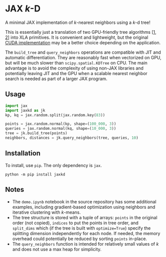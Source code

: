 # JAX *k*-D
A minimal JAX implementation of *k*-nearest neighbors using a *k*-d tree!

This is essentially just a translation of two GPU-friendly tree algorithms [[1](https://arxiv.org/abs/2211.00120), [2](https://arxiv.org/abs/2210.12859)] into XLA primitives. It is convenient and lightweight, but the original [CUDA implementation](https://github.com/ingowald/cudaKDTree) may be a better choice depending on the application.

The `build_tree` and `query_neighbors` operations are compatible with JIT and automatic differentiation. They are reasonably fast when vectorized on GPU, but will be much slower than `scipy.spatial.KDTree` on CPU. The main advantage is to avoid the complexity of using non-JAX libraries and potentially leaving JIT and the GPU when a scalable nearest neighbor search is needed as part of a larger JAX program.

## Usage
```python
import jax
import jaxkd as jk
kp, kq = jax.random.split(jax.random.key(83))

points = jax.random.normal(kp, shape=(100_000, 3))
queries = jax.random.normal(kq, shape=(10_000, 3))
tree = jk.build_tree(points)
neighbors, distances = jk.query_neighbors(tree, queries, 10)
```

## Installation
To install, use `pip`. The only dependency is `jax`.
```
python -m pip install jaxkd
```


## Notes
- The `demo.ipynb` notebook in the source repository has some additional examples, including gradient-based optimization using neighbors and iterative clustering with $k$-means.
- The tree structure is stored with a tuple of arrays: `points` in the original order (not copied), `indices` to put the points in tree order, and `split_dims` which (if the tree is built with `optimize=True`) specify the splitting dimension independently for each node. If needed, the memory overhead could potentially be reduced by sorting `points` in-place.
- The `query_neighbors` function is intended for relatively small values of *k* and does not use a max heap for simplicity.
